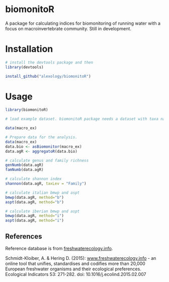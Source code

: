 # biomonitoR
A package for calculating indices for biomonitoring of running water with a focus on macroinvertebrate community. 
Still in development.


# Installation

```R
# install the devtools package and then
library(devtools)

install_github("alexology/biomonitoR")
```
# Usage

```R
library(biomonitoR)

# load example dataset. biomonitoR package needs a dataset with taxa names in the first column called "Taxa" and samples on the columns. Take a look to macro_ex for an example:

data(macro_ex)

# Prepare data for the analysis.
data(macro_ex)
data.bio <- asBiomonitor(macro_ex)
data.agR <- aggregatoR(data.bio)

# calculate genus and family richness
genNumb(data.agR)
famNumb(data.agR)

# calculate shannon index
shannon(data.agR, taxLev = "Family")

# calculate italian bmwp and aspt
bmwp(data.agR, method="b")
aspt(data.agR, method="b")

# calculate iberian bmwp and aspt
bmwp(data.agR, method="i")
aspt(data.agR, method="i")

```

## References
Reference database is from [freshwaterecology.info](http://www.freshwaterecology.info/).

Schmidt-Kloiber, A. & Hering D. (2015): www.freshwaterecology.info - an online tool that unifies, standardises and codifies more than 20,000 European freshwater organisms and their ecological preferences. Ecological Indicators 53: 271-282. doi: 10.1016/j.ecolind.2015.02.007
